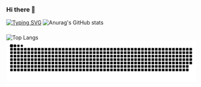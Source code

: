 ### Hi there 👋

[![Typing SVG](https://readme-typing-svg.demolab.com?font=Press+Start+2P&duration=3000&pause=1000&color=4A26AA&width=435&lines=Hi+Devs%2C+I'm+Gabriel)](https://git.io/typing-svg)
![Anurag's GitHub stats](https://github-readme-stats.vercel.app/api?username=GabrielLimaG3&show_icons=true&theme=ambient_gradient)
###
![Top Langs](https://github-readme-stats.vercel.app/api/top-langs/?username=GabrielLimaG3&layout=compact)
![snake gif](https://github.com/GabrielLimaG3/GabrielLimaG3/blob/output/github-contribution-grid-snake.svg)

<!--
**GabrielLimaG3/GabrielLimaG3** is a ✨ _special_ ✨ repository because its `README.md` (this file) appears on your GitHub profile.

Here are some ideas to get you started:

- 🔭 I’m currently working on ...
- 🌱 I’m currently learning ...
- 👯 I’m looking to collaborate on ...
- 🤔 I’m looking for help with ...
- 💬 Ask me about ...
- 📫 How to reach me: ...
- 😄 Pronouns: ...
- ⚡ Fun fact: ...
-->
